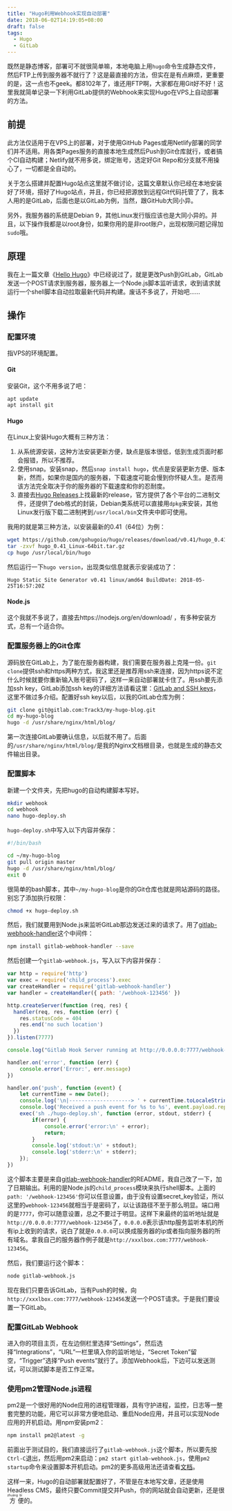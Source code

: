 ```yaml
---
title: "Hugo利用Webhook实现自动部署"
date: 2018-06-02T14:19:05+08:00
draft: false
tags: 
  - Hugo
  - GitLab
---
```


既然是静态博客，部署可不就很简单嘛，本地电脑上用`hugo`命令生成静态文件，然后FTP上传到服务器不就行了？这是最直接的方法，但实在是有点麻烦，更重要的是，这一点也不geek。都8102年了，谁还用FTP啊，大家都在用Git好不好！这里我就简单记录一下利用GitLab提供的Webhook来实现Hugo在VPS上自动部署的方法。

## 前提

此方法仅适用于在VPS上的部署，对于使用GitHub Pages或用Netlify部署的同学们并不适用。用各类Pages服务的直接本地生成然后Push到Git仓库就行，或者搞个CI自动构建；Netlify就不用多说，绑定账号，选定好Git Repo和分支就不用操心了，一切都是全自动的。

关于怎么搭建并配置Hugo站点这里就不做讨论，这篇文章默认你已经在本地安装好了环境，搭好了Hugo站点，并且，你已经把源放到远程Git代码托管了了，我本人用的是GitLab，后面也是以GitLab为例，当然，跟GitHub大同小异。

另外，我服务器的系统是Debian 9，其他Linux发行版应该也是大同小异的。并且，以下操作我都是以root身份，如果你用的是非root账户，出现权限问题记得加`sudo`哦。

## 原理

我在上一篇文章《[Hello Hugo](https://www.xxxlbox.com/posts/2018/hello-hugo/)》中已经说过了，就是更改Push到GitLab，GitLab发送一个POST请求到服务器，服务器上一个Node.js脚本监听请求，收到请求就运行一个shell脚本自动拉取最新代码并构建。废话不多说了，开始吧……

## 操作

###  配置环境

指VPS的环境配置。

#### Git

安装Git，这个不用多说了吧：

```bash
apt update
apt install git
```

#### Hugo

在Linux上安装Hugo大概有三种方法：

1. 从系统源安装，这种方法安装更新方便，缺点是版本很低，低到生成页面时都会报错，所以不推荐。
2. 使用snap。安装snap，然后`snap install hugo`，优点是安装更新方便、版本新，然而，如果你是国内的服务器，下载速度可能会慢到你怀疑人生。是否用该方法完全取决于你的服务器的下载速度和你的忍耐度。
3. 直接去[Hugo Releases](https://github.com/gohugoio/hugo/releases)上找最新的release，官方提供了各个平台的二进制文件，还提供了deb格式的封装，Debian类系统可以直接用`dpkg`来安装，其他Linux发行版下载二进制拷到`/usr/local/bin`文件夹中即可使用。

我用的就是第三种方法，以安装最新的0.41（64位）为例：

```bash
wget https://github.com/gohugoio/hugo/releases/download/v0.41/hugo_0.41_Linux-64bit.tar.gz
tar -zxvf hugo_0.41_Linux-64bit.tar.gz
cp hugo /usr/local/bin/hugo
```

然后运行一下`hugo version`，出现类似信息就表示安装成功了：

```
Hugo Static Site Generator v0.41 linux/amd64 BuildDate: 2018-05-25T16:57:20Z
```

#### Node.js

这个我就不多说了，直接去https://nodejs.org/en/download/ ，有多种安装方式，总有一个适合你。

### 配置服务器上的Git仓库

源码放在GitLab上，为了能在服务器构建，我们需要在服务器上克隆一份。`git clone`提供ssh和https两种方式，我这里还是推荐用ssh来连接，因为https说不定什么时候就要你重新输入账号密码了，这样一来自动部署就卡住了。用ssh要先添加ssh key，GitLab添加ssh key的详细方法请看这里：[GitLab and SSH keys](https://gitlab.com/help/ssh/README)，这里不做过多介绍。配置好ssh key以后，以我的GitLab仓库为例：

```bash
git clone git@gitlab.com:Track3/my-hugo-blog.git
cd my-hugo-blog
hugo -d /usr/share/nginx/html/blog/
```

第一次连接GitLab要确认信息，以后就不用了。后面的`/usr/share/nginx/html/blog/`是我的Nginx文档根目录，也就是生成的静态文件输出目录。

### 配置脚本

新建一个文件夹，先把hugo的自动构建脚本写好。

```bash
mkdir webhook
cd webhook
nano hugo-deploy.sh
```

`hugo-deploy.sh`中写入以下内容并保存：

```bash
#!/bin/bash

cd ~/my-hugo-blog
git pull origin master
hugo -d /usr/share/nginx/html/blog/
exit 0
```

很简单的bash脚本，其中`~/my-hugo-blog`是你的Git仓库也就是网站源码的路径。别忘了添加执行权限：

```bash
chmod +x hugo-deploy.sh
```

然后，我们就要用到Node.js来监听GitLab那边发送过来的请求了。用了[gitlab-webhook-handler](https://github.com/SixQuant/gitlab-webhook-handler)这个中间件：

```bash
npm install gitlab-webhook-handler --save
```

然后创建一个`gitlab-webhook.js`，写入以下内容并保存：

```javascript
var http = require('http')
var exec = require('child_process').exec
var createHandler = require('gitlab-webhook-handler')
var handler = createHandler({ path: '/webhook-123456' })

http.createServer(function (req, res) {
  handler(req, res, function (err) {
    res.statusCode = 404
    res.end('no such location')
  })
}).listen(7777)

console.log("Gitlab Hook Server running at http://0.0.0.0:7777/webhook-123456");

handler.on('error', function (err) {
  	console.error('Error:', err.message)
})

handler.on('push', function (event) {
    let currentTime = new Date();
    console.log('\n|--------------------> ' + currentTime.toLocaleString());
    console.log('Received a push event for %s to %s', event.payload.repository.name, event.payload.ref);
    exec('sh ./hugo-deploy.sh', function (error, stdout, stderr) {
        if(error) {
            console.error('error:\n' + error);
            return;
        }
        console.log('stdout:\n' + stdout);
        console.log('stderr:\n' + stderr);
    });
})
```

这个脚本主要是来自[gitlab-webhook-handler](https://github.com/SixQuant/gitlab-webhook-handler)的README，我自己改了一下，加了日期输出。利用的是Node.js的`child_process`模块来执行shell脚本。上面的`path: '/webhook-123456'`你可以任意设置，由于没有设置secret_key验证，所以这里的`webhook-123456`就相当于是密码了，以让该路径不至于那么明显。端口用的是`7777`，你可以随意设置，总之不要过于明显。这样下来最终的监听地址就是`http://0.0.0.0:7777/webhook-123456`了，`0.0.0.0`表示该http服务监听本机的所有ip上收到的请求，说白了就是`0.0.0.0`可以换成服务器的ip或者指向服务器的所有域名。拿我自己的服务器作例子就是`http://xxxlbox.com:7777/webhook-123456`。

然后，我们要运行这个脚本：

```bash
node gitlab-webhook.js
```

现在我们只要告诉GitLab，当有Push的时候，向`http://xxxlbox.com:7777/webhook-123456`发送一个POST请求。于是我们要设置一下GitLab。

### 配置GitLab Webhook

进入你的项目主页，在左边侧栏里选择“Settings”，然后选择“Integrations”，“URL”一栏里填入你的监听地址，“Secret Token”留空，“Trigger”选择“Push events”就行了。添加Webhook后，下边可以发送测试，可以测试脚本是否工作正常。

### 使用pm2管理Node.js进程

pm2是一个很好用的Node应用的进程管理器，具有守护进程，监控，日志等一整套完整的功能，用它可以非常方便地启动、重启Node应用，并且可以实现Node应用的开机启动。用npm安装pm2：

```bash
npm install pm2@latest -g
```

前面出于测试目的，我们直接运行了`gitlab-webhook.js`这个脚本，所以要先按`Ctrl-C`退出，然后用pm2来启动：`pm2 start gitlab-webhook.js`，使用`pm2 startup`命令来设置脚本开机启动。pm2的更多高级用法还请查看[文档](http://pm2.keymetrics.io/docs/usage/quick-start/)。

这样一来，Hugo的自动部署就配置好了，不管是在本地写文章，还是使用Headless CMS，最终只要Commit提交并Push，你的网站就会自动更新，还是很<ruby>方<rp>(</rp><rt>zhuāng</rt><rp>)</rp></ruby><ruby>便<rp>(</rp><rt>bī</rt><rp>)</rp></ruby>的。